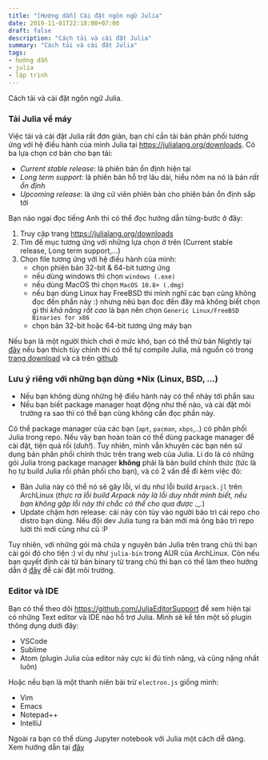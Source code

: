 ```yaml
---
title: "[Hướng dẫn] Cài đặt ngôn ngữ Julia"
date: 2019-11-01T22:18:00+07:00
draft: false
description: "Cách tải và cài đặt Julia"
summary: "Cách tải và cài đặt Julia"
tags: 
- hướng dẫn
- julia
- lập trình
---
```


Cách tải và cài đặt ngôn ngữ Julia.

### Tải Julia về máy

Việc tải và cài đặt Julia rất đơn giản, bạn chỉ cần tải bản phân phối tương ứng với hệ điều hành của mình Julia tại https://julialang.org/downloads. Có ba lựa chọn cơ bản cho bạn tải:

- *Current stable release*: là phiên bản ổn định hiện tại
- *Long term support*: là phiên bản hỗ trợ lâu dài, hiểu nôm na nó là bản *rất ổn định*
- *Upcoming release*: là ứng cử viên phiên bản cho phiên bản ổn định sắp tới

Bạn nào ngại đọc tiếng Anh thì có thể đọc hướng dẫn từng-bước ở đây:

1. Truy cập trang https://julialang.org/downloads
2. Tìm đề mục tương ứng với những lựa chọn ở trên (Current stable release, Long term support,...)
3. Chọn file tương ứng với hệ điều hành của mình:
    - chọn phiên bản 32-bit \& 64-bit tương ứng
    - nếu dùng windows thì chọn  `windows (.exe)`
    - nếu dùng MacOS thì chọn  `MacOS 10.8+ (.dmg)`
    - nếu bạn dùng Linux hay FreeBSD thì mình nghĩ các bạn cũng không đọc đến phần này :) nhưng nêú bạn đọc đến đây mà không biết chọn gì thì *khả năng rất cao* là bạn nên chọn  `Generic Linux/FreeBSD Binaries for x86`
    - chọn bản 32-bit hoặc 64-bit tương ứng máy bạn

Nếu bạn là một người thích chơi ở mức khó, bạn có thể thử bản Nightly tại [đây](https://julialang.org/downloads/nightlies.html) nếu bạn thích tùy chỉnh thì có thể tự compile Julia, mã nguồn có trong [trang download](https://julialang.org/downloads) và cả trên [github](https://github.com/JuliaLang/julia/releases)

### Lưu ý riêng với những bạn dùng *Nix (Linux, BSD, ...)

- Nếu bạn không dùng những hệ điều hành này có thể nhảy tới phần sau
- Nếu bạn biết package manager hoạt động như thế nào, và cài đặt môi trường ra sao thì có thể bạn cũng không cần đọc phần này.

Có thể package manager của các bạn (`apt`, `pacman`, `xbps`,..) có phân phối Julia trong repo. Nếu vậy bạn hoàn toàn có thể dùng package manager để cài đặt, tiện quá rồi (*duh!*). Tuy nhiên, mình vẫn khuyên các bạn nên sử dụng bản phân phối chính thức trên trang web của Julia. Lí do là có những gói Julia trong package manager **không** phải là bản build chính thức (tức là họ tự build Julia rồi phân phối cho bạn), và có 2 vấn đề đi kèm việc đó:

- Bản Julia này có thể nó sẽ gây lỗi, ví dụ như lỗi build `Arpack.jl` trên ArchLinux (*thực ra lỗi build Arpack này là lỗi duy nhất mình biết, nếu bạn không gặp lỗi này thì chắc có thể cho qua được ._.*)
- Update chậm hơn release: cái này còn tùy vào người bảo trì cái repo cho distro bạn dùng. Nếu đội dev Julia tung ra bản mới mà ông bảo trì repo lười thì mới cũng như cũ :P

Tuy nhiên, với những gói mà chứa y nguyên bản Julia trên trang chủ thì bạn cài gói đó cho tiện :) ví dụ như `julia-bin` trong AUR của ArchLinux. Còn nếu bạn quyết định cài từ bản binary từ trang chủ thì bạn có thể làm theo hướng dẫn ở [đây](moi-truong-linux) để cài đặt môi trường.

### Editor và IDE
Bạn có thể theo dõi https://github.com/JuliaEditorSupport để xem hiện tại có những Text editor và IDE nào hỗ trợ Julia. Mình sẽ kể tên một số plugin thông dụng dưới đây:

- VSCode
- Sublime
- Atom (plugin Julia của editor này cực kì đủ tính năng, và cũng nặng nhất luôn)

Hoặc nếu bạn là một thanh niên bài trừ `electron.js` giống mình:

- Vim
- Emacs
- Notepad++
- IntelliJ

Ngoài ra bạn có thể dùng Jupyter notebook với Julia một cách dễ dàng. Xem hướng dẫn tại [đây](dung-julia-voi-jupyter-notebook)

